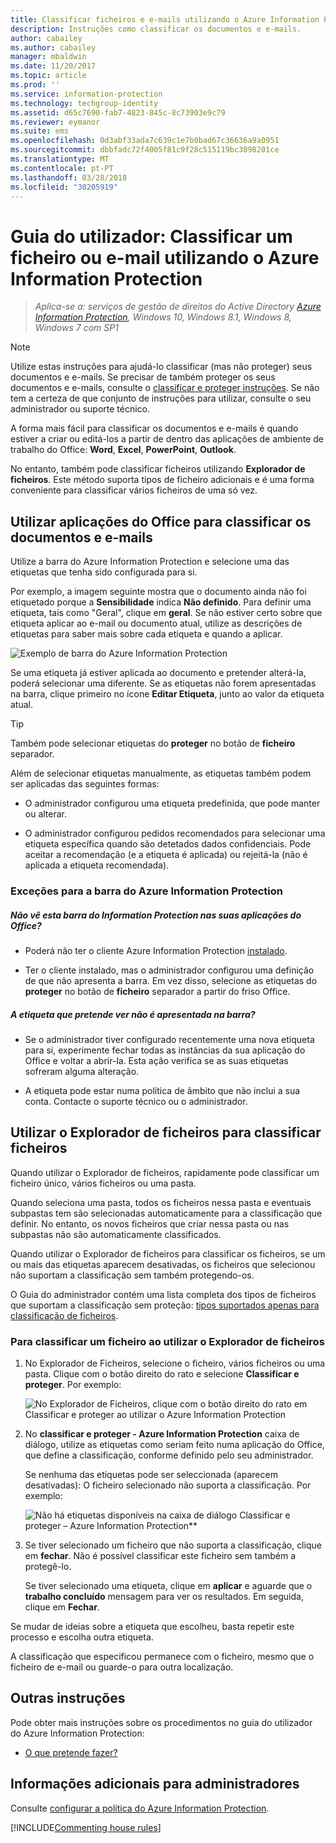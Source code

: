 ```yaml
---
title: Classificar ficheiros e e-mails utilizando o Azure Information Protection
description: Instruções como classificar os documentos e e-mails.
author: cabailey
ms.author: cabailey
manager: mbaldwin
ms.date: 11/20/2017
ms.topic: article
ms.prod: ''
ms.service: information-protection
ms.technology: techgroup-identity
ms.assetid: d65c7690-fab7-4823-845c-8c73903e9c79
ms.reviewer: eymanor
ms.suite: ems
ms.openlocfilehash: 0d3abf33ada7c639c1e7b0bad67c36636a9a0951
ms.sourcegitcommit: dbbfadc72f4005f81c9f28c515119bc3098201ce
ms.translationtype: MT
ms.contentlocale: pt-PT
ms.lasthandoff: 03/28/2018
ms.locfileid: "30205919"
---
```

# <a name="user-guide-classify-a-file-or-email-by-using-azure-information-protection"></a>Guia do utilizador: Classificar um ficheiro ou e-mail utilizando o Azure Information Protection

>*Aplica-se a: serviços de gestão de direitos do Active Directory [Azure Information Protection](https://azure.microsoft.com/pricing/details/information-protection), Windows 10, Windows 8.1, Windows 8, Windows 7 com SP1*

> [!NOTE]
> Utilize estas instruções para ajudá-lo classificar (mas não proteger) seus documentos e e-mails. Se precisar de também proteger os seus documentos e e-mails, consulte o [classificar e proteger instruções](client-classify-protect.md). Se não tem a certeza de que conjunto de instruções para utilizar, consulte o seu administrador ou suporte técnico.

A forma mais fácil para classificar os documentos e e-mails é quando estiver a criar ou editá-los a partir de dentro das aplicações de ambiente de trabalho do Office: **Word**, **Excel**, **PowerPoint**,  **Outlook**. 

No entanto, também pode classificar ficheiros utilizando **Explorador de ficheiros**. Este método suporta tipos de ficheiro adicionais e é uma forma conveniente para classificar vários ficheiros de uma só vez. 

## <a name="using-office-apps-to-classify-your-documents-and-emails"></a>Utilizar aplicações do Office para classificar os documentos e e-mails

Utilize a barra do Azure Information Protection e selecione uma das etiquetas que tenha sido configurada para si. 

Por exemplo, a imagem seguinte mostra que o documento ainda não foi etiquetado porque a **Sensibilidade** indica **Não definido**. Para definir uma etiqueta, tais como "Geral", clique em **geral**. Se não estiver certo sobre que etiqueta aplicar ao e-mail ou documento atual, utilize as descrições de etiquetas para saber mais sobre cada etiqueta e quando a aplicar. 

![Exemplo de barra do Azure Information Protection](../media/info-protect-bar-not-set-callout.png)

Se uma etiqueta já estiver aplicada ao documento e pretender alterá-la, poderá selecionar uma diferente. Se as etiquetas não forem apresentadas na barra, clique primeiro no ícone **Editar Etiqueta**, junto ao valor da etiqueta atual.

> [!TIP]
> Também pode selecionar etiquetas do **proteger** no botão de **ficheiro** separador.

Além de selecionar etiquetas manualmente, as etiquetas também podem ser aplicadas das seguintes formas:

- O administrador configurou uma etiqueta predefinida, que pode manter ou alterar.

- O administrador configurou pedidos recomendados para selecionar uma etiqueta específica quando são detetados dados confidenciais. Pode aceitar a recomendação (e a etiqueta é aplicada) ou rejeitá-la (não é aplicada a etiqueta recomendada).

### <a name="exceptions-for-the-azure-information-protection-bar"></a>Exceções para a barra do Azure Information Protection 

##### <a name="dont-see-this-information-protection-bar-in-your-office-apps"></a>Não vê esta barra do Information Protection nas suas aplicações do Office?

- Poderá não ter o cliente Azure Information Protection [instalado](install-client-app.md).

- Ter o cliente instalado, mas o administrador configurou uma definição de que não apresenta a barra. Em vez disso, selecione as etiquetas do **proteger** no botão de **ficheiro** separador a partir do friso Office. 

##### <a name="is-the-label-that-you-expect-to-see-not-displayed-on-the-bar"></a>A etiqueta que pretende ver não é apresentada na barra? 

- Se o administrador tiver configurado recentemente uma nova etiqueta para si, experimente fechar todas as instâncias da sua aplicação do Office e voltar a abrir-la. Esta ação verifica se as suas etiquetas sofreram alguma alteração.

- A etiqueta pode estar numa política de âmbito que não inclui a sua conta. Contacte o suporte técnico ou o administrador.


## <a name="using-file-explorer-to-classify-files"></a>Utilizar o Explorador de ficheiros para classificar ficheiros

Quando utilizar o Explorador de ficheiros, rapidamente pode classificar um ficheiro único, vários ficheiros ou uma pasta. 

Quando seleciona uma pasta, todos os ficheiros nessa pasta e eventuais subpastas tem são selecionadas automaticamente para a classificação que definir. No entanto, os novos ficheiros que criar nessa pasta ou nas subpastas não são automaticamente classificados.

Quando utilizar o Explorador de ficheiros para classificar os ficheiros, se um ou mais das etiquetas aparecem desativadas, os ficheiros que selecionou não suportam a classificação sem também protegendo-os.

O Guia do administrador contém uma lista completa dos tipos de ficheiros que suportam a classificação sem proteção: [tipos suportados apenas para classificação de ficheiros](client-admin-guide-file-types.md#file-types-supported-for-classification-only).

### <a name="to-classify-a-file-by-using-file-explorer"></a>Para classificar um ficheiro ao utilizar o Explorador de ficheiros

1. No Explorador de Ficheiros, selecione o ficheiro, vários ficheiros ou uma pasta. Clique com o botão direito do rato e selecione **Classificar e proteger**. Por exemplo:
    
    ![No Explorador de Ficheiros, clique com o botão direito do rato em Classificar e proteger ao utilizar o Azure Information Protection](../media/right-click-classify-protect-folder.png)

2. No **classificar e proteger - Azure Information Protection** caixa de diálogo, utilize as etiquetas como seriam feito numa aplicação do Office, que define a classificação, conforme definido pelo seu administrador. 
    
    Se nenhuma das etiquetas pode ser seleccionada (aparecem desativadas): O ficheiro selecionado não suporta a classificação. Por exemplo:
    
    ![Não há etiquetas disponíveis na caixa de diálogo Classificar e proteger – Azure Information Protection**](../media/info-protect-dialog-labels-dimmed.png)

3. Se tiver selecionado um ficheiro que não suporta a classificação, clique em **fechar**. Não é possível classificar este ficheiro sem também a protegê-lo.
    
    Se tiver selecionado uma etiqueta, clique em **aplicar** e aguarde que o **trabalho concluído** mensagem para ver os resultados. Em seguida, clique em **Fechar**.

Se mudar de ideias sobre a etiqueta que escolheu, basta repetir este processo e escolha outra etiqueta.

A classificação que especificou permanece com o ficheiro, mesmo que o ficheiro de e-mail ou guarde-o para outra localização. 
## <a name="other-instructions"></a>Outras instruções
Pode obter mais instruções sobre os procedimentos no guia do utilizador do Azure Information Protection:

- [O que pretende fazer?](client-user-guide.md#what-do-you-want-to-do)

## <a name="additional-information-for-administrators"></a>Informações adicionais para administradores    
Consulte [configurar a política do Azure Information Protection](../deploy-use/configure-policy.md).

[!INCLUDE[Commenting house rules](../includes/houserules.md)]
